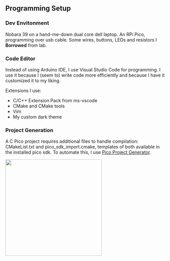 ## Programming Setup

### Dev Envitonment

Nobara 39 on a hand-me-down dual core dell laptop. An RPi Pico, programming over usb cable. Some wires, buttons, LEDs and resistors I <b>Borrowed</b> from lab.

### Code Editor
Instead of using Arduino IDE, I use Visual Studio Code for programming. I use it because I (seem to) write code more efficiently and because I have it customized it to my liking.

Extensions I use:
- C/C++ Extension Pack from ms-vscode
- CMake and CMake tools
- Vim
- My custom dark theme

### Project Generation

A C Pico project requires additional files to handle compilation: CMakeList.txt and pico_sdk_import.cmake, templates of both available in the installed pico sdk. To automate this, I use [Pico Project Generator](https://github.com/raspberrypi/pico-project-generator). 

<img src="https://git.pvnweb.dedyn.io/phanipavank/RPi_Pico_Resources/raw/branch/master/assets/picoProjGen.png" width="300">
